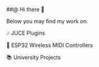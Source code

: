 ##@ Hi there 👋

Below you may find my work on:

🎶 JUCE Plugins

🔭 ESP32 Wireless MIDI Controllers

📚 University Projects

